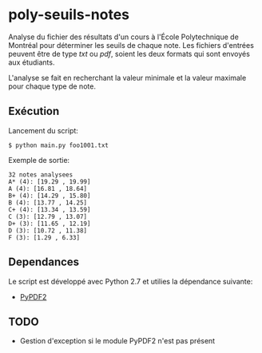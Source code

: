 poly-seuils-notes
=================

Analyse du fichier des résultats d'un cours à l'École Polytechnique de Montréal pour déterminer les seuils de chaque note. Les fichiers d'entrées peuvent être de type *txt* ou *pdf*, soient les deux formats qui sont envoyés aux étudiants.

L'analyse se fait en recherchant la valeur minimale et la valeur maximale pour chaque type de note.

Exécution
---------
Lancement du script:

    $ python main.py foo1001.txt

Exemple de sortie:
```
32 notes analysees
A* (4): [19.29 , 19.99]
A (4): [16.81 , 18.64]
B+ (4): [14.29 , 15.80]
B (4): [13.77 , 14.25]
C+ (4): [13.34 , 13.59]
C (3): [12.79 , 13.07]
D+ (3): [11.65 , 12.19]
D (3): [10.72 , 11.38]
F (3): [1.29 , 6.33]
```


Dependances
-----------

Le script est développé avec Python 2.7 et utilies la dépendance suivante:
  * [PyPDF2](http://mstamy2.github.io/PyPDF2/)


TODO
----

  * Gestion d'exception si le module PyPDF2 n'est pas présent
